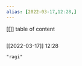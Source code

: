 ```yaml
---
alias: [2022-03-17,12:28,]
---
```

[[]]
table of content
```toc
```

[[2022-03-17]] 12:28

```query
"ragi"
```